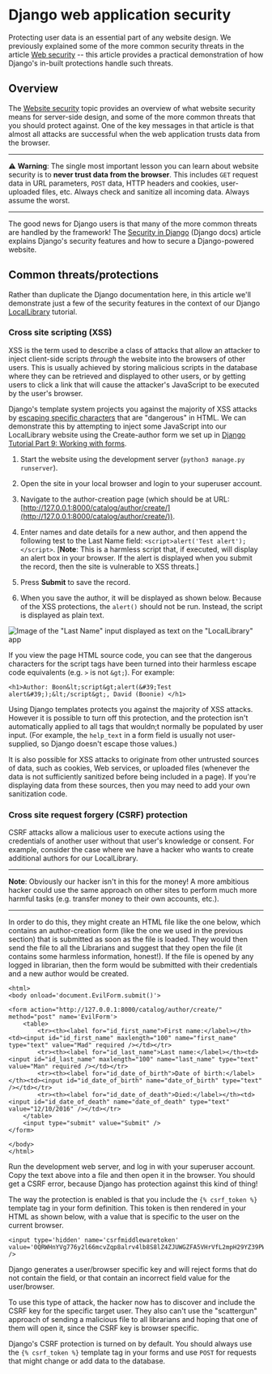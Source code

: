 # Django web application security

Protecting user data is an essential part of any website design. We previously explained some of the more common security threats in the article [Web security](https://developer.mozilla.org/en-US/docs/Web/Security) -- this article provides a practical demonstration of how Django's in-built protections handle such threats.

## Overview

The [Website security](https://developer.mozilla.org/en-US/docs/Web/Security) topic provides an overview of what website security means for server-side design, and some of the more common threats that you should protect against. One of the key messages in that article is that almost all attacks are successful when the web application trusts data from the browser.

<hr>

:warning: **Warning**: The single most important lesson you can learn about website security is to **never trust data from the browser**. This includes `GET` request data in URL parameters, `POST` data, HTTP headers and cookies, user-uploaded files, etc. Always check and sanitize all incoming data. Always assume the worst.

<hr>

The good news for Django users is that many of the more common threats are handled by the framework! The [Security in Django](https://docs.djangoproject.com/en/3.1/topics/security/) (Django docs) article explains Django's security features and how to secure a Django-powered website.

## Common threats/protections

Rather than duplicate the Django documentation here, in this article we'll demonstrate just a few of the security features in the context of our Django [LocalLibrary](https://github.com/AndrewSRea/My_Learning_Port/tree/main/JavaScript/Server-Side_Website_Programming/Django_Web_Framework/Django_Tutorial_Local_Library#django-tutorial-the-local-library-website) tutorial.

### Cross site scripting (XSS)

XSS is the term used to describe a class of attacks that allow an attacker to inject client-side scripts *through* the website into the browsers of other users. This is usually achieved by storing malicious scripts in the database where they can be retrieved and displayed to other users, or by getting users to click a link that will cause the attacker's JavaScript to be executed by the user's browser.

Django's template system projects you against the majority of XSS attacks by [escaping specific characters](https://docs.djangoproject.com/en/3.1/ref/templates/language/#automatic-html-escaping) that are "dangerous" in HTML. We can demonstrate this by attempting to inject some JavaScript into our LocalLibrary website using the Create-author form we set up in [Django Tutorial Part 9: Working with forms](https://github.com/AndrewSRea/My_Learning_Port/tree/main/JavaScript/Server-Side_Website_Programming/Django_Web_Framework/Django_Tutorial_9#django-tutorial-part-9-working-with-forms).

1. Start the website using the development server (`python3 manage.py runserver`).

2. Open the site in your local browser and login to your superuser account.

3. Navigate to the author-creation page (which should be at URL: [http://127.0.0.1:8000/catalog/author/create/](http://127.0.0.1:8000/catalog/author/create/)).

4. Enter names and date details for a new author, and then append the following test to the Last Name field: `<script>alert('Test alert');</script>`. [**Note**: This is a harmless script that, if executed, will display an alert box in your browser. If the alert is displayed when you submit the record, then the site is vulnerable to XSS threats.]

5. Press **Submit** to save the record.

6. When you save the author, it will be displayed as shown below. Because of the XSS protections, the `alert()` should not be run. Instead, the script is displayed as plain text.

![Image of the "Last Name" input displayed as text on the "LocalLibrary" app](https://developer.mozilla.org/en-US/docs/Learn/Server-side/Django/web_application_security/author_detail_alert_xss.png)

If you view the page HTML source code, you can see that the dangerous characters for the script tags have been turned into their harmless escape code equivalents (e.g. `>` is not `&gt;`). For example:
```
<h1>Author: Boon&lt;script&gt;alert(&#39;Test alert&#39;);&lt;/script&gt;, David (Boonie) </h1>
```
Using Django templates protects you against the majority of XSS attacks. However it is possible to turn off this protection, and the protection isn't automatically applied to all tags that wouldn;t normally be populated by user input. (For example, the `help_text` in a form field is usually not user-supplied, so Django doesn't escape those values.)

It is also possible for XSS attacks to originate from other untrusted sources of data, such as cookies, Web services, or uploaded files (whenever the data is not sufficiently sanitized before being included in a page). If you're displaying data from these sources, then you may need to add your own sanitization code.

### Cross site request forgery (CSRF) protection

CSRF attacks allow a malicious user to execute actions using the credentials of another user without that user's knowledge or consent. For example, consider the case where we have a hacker who wants to create additional authors for our LocalLibrary.

<hr>

**Note**: Obviously our hacker isn't in this for the money! A more ambitious hacker could use the same approach on other sites to perform much more harmful tasks (e.g. transfer money to their own accounts, etc.).

<hr>

In order to do this, they might create an HTML file like the one below, which contains an author-creation form (like the one we used in the previous section) that is submitted as soon as the file is loaded. They would then send the file to all the Librarians and suggest that they open the file (it contains some harmless information, honest!). If the file is opened by any logged in librarian, then the form would be submitted with their credentials and a new author would be created.
```
<html>
<body onload='document.EvilForm.submit()'>

<form action="http://127.0.0.1:8000/catalog/author/create/" method="post" name='EvilForm'>
    <table>
        <tr><th><label for="id_first_name">First name:</label></th><td><input id="id_first_name" maxlength="100" name="first_name" type="text" value="Mad" required /></td></tr>
        <tr><th><label for="id_last_name">Last name:</label></th><td><input id="id_last_name" maxlength="100" name="last_name" type="text" value="Man" required /></td></tr>
        <tr><th><label for="id_date_of_birth">Date of birth:</label></th><td><input id="id_date_of_birth" name="date_of_birth" type="text" /></td></tr>
        <tr><th><label for="id_date_of_death">Died:</label></th><td><input id="id_date_of_death" name="date_of_death" type="text" value="12/10/2016" /></td></tr>
    </table>
    <input type="submit" value="Submit" />
</form>

</body>
</html>
```
Run the development web server, and log in with your superuser account. Copy the text above into a file and then open it in the browser. You should get a CSRF error, because Django has protection against this kind of thing!

The way the protection is enabled is that you include the `{% csrf_token %}` template tag in your form definition. This token is then rendered in your HTML as shown below, with a value that is specific to the user on the current browser.
```
<input type='hidden' name='csrfmiddlewaretoken' value='0QRWHnYVg776y2l66mcvZqp8alrv4lb8S8lZ4ZJUWGZFA5VHrVfL2mpH29YZ39PW' />
```
Django generates a user/browser specific key and will reject forms that do not contain the field, or that contain an incorrect field value for the user/browser.

To use this type of attack, the hacker now has to discover and include the CSRF key for the specific target user. They also can't use the "scattergun" approach of sending a malicious file to all librarians and hoping that one of them will open it, since the CSRF key is browser specific.

Django's CSRF protection is turned on by default. You should always use the `{% csrf_token %}` template tag in your forms and use `POST` for requests that might change or add data to the database.